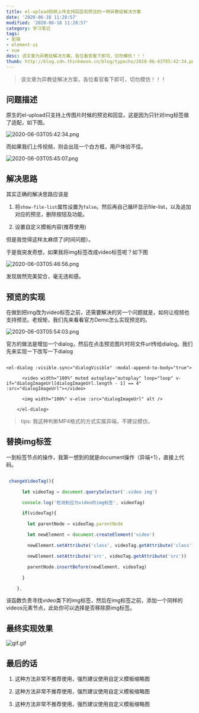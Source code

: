 ```yaml
---
title: el-upload视频上传支持回显和预览的一种异教徒解决方案
date: '2020-06-18 11:28:57'
modified: '2020-06-18 11:28:57'
category: 学习笔记
tags:
- 前端
- element-ui
- vue
desc: 该文章为异教徒解决方案，各位看官看下即可，切勿模仿！！！
thumb: http://blog.cdn.thinkmoon.cn/blog/typecho/2020-06-03T05:42:34.png
---
```


> 该文章为异教徒解决方案，各位看官看下即可，切勿模仿！！！

## 问题描述

原生的el-upload只支持上传图片时候的预览和回显，这是因为只针对img标签做了适配，如下图。

![2020-06-03T05:42:34.png][1]

而如果我们上传视频，则会出现一个白方框，用户体验不佳。

![2020-06-03T05:45:07.png][2]

## 解决思路

其实正确的解决思路应该是
1. 将`show-file-list`属性设置为`false`。然后再自己循环显示file-list，以及追加对应的预览，删除按钮及功能。
2. 设置自定义模板内容(推荐使用)

但是我觉得这样太麻烦了(时间问题）。

于是我突发奇想，如果我将img标签改成video标签呢？如下图

![2020-06-03T05:46:56.png][3]

发现居然完美契合，毫无违和感。

## 预览的实现

在做到把img改为video标签之前，还需要解决的另一个问题就是，如何让视频也支持预览。老规矩，我们先来看看官方Demo怎么实现预览的。

![2020-06-03T05:54:03.png][4]

官方的做法是增加一个dialog，然后在点击预览图片时将文件url传给dialog。我们先来实现一下改写一下dialog

```vue
<el-dialog :visible.sync="dialogVisible" :modal-append-to-body="true">
      <video width="100%" muted autoplay="autoplay" loop="loop" v-if="dialogImageUrl[dialogImageUrl.length - 1] == 4" :src="dialogImageUrl"></video>
      <img width="100%" v-else :src="dialogImageUrl" alt />
    </el-dialog>
```
> tips: 我这种判断MP4格式的方式实属异端，不建议模仿。

## 替换img标签

一到标签节点的操作，我第一想到的就是document操作（异端+1），直接上代码。

```javascript
 changeVideoTag(){
      let videoTag = document.querySelector('.video img')
      console.log('检测到应为video的img标签', videoTag)
      if(videoTag){
        let parentNode = videoTag.parentNode
        let newElement = document.createElement('video')
        newElement.setAttribute('class', videoTag.getAttribute('class'))
        newElement.setAttribute('src', videoTag.getAttribute('src'))
        parentNode.insertBefore(newElement, videoTag)
      }
    },
```

该函数负责寻找video类下的img标签，然后在img标签之前，添加一个同样的videos元素节点，此处你可以选择是否移除原img标签。

## 最终实现效果

![gif.gif][5]

## 最后的话

1. 这种方法非常不推荐使用，强烈建议使用自定义模板缩略图
2. 这种方法非常不推荐使用，强烈建议使用自定义模板缩略图
3. 这种方法非常不推荐使用，强烈建议使用自定义模板缩略图


  [1]: http://blog.cdn.thinkmoon.cn/blog/typecho/2020-06-03T05:42:34.png
  [2]: http://blog.cdn.thinkmoon.cn/blog/typecho/2020-06-03T05:45:07.png
  [3]: http://blog.cdn.thinkmoon.cn/blog/typecho/2020-06-03T05:46:56.png
  [4]: http://blog.cdn.thinkmoon.cn/blog/typecho/2020-06-03T05:54:03.png
  [5]: http://blog.cdn.thinkmoon.cn/blog/typecho/gif.gif